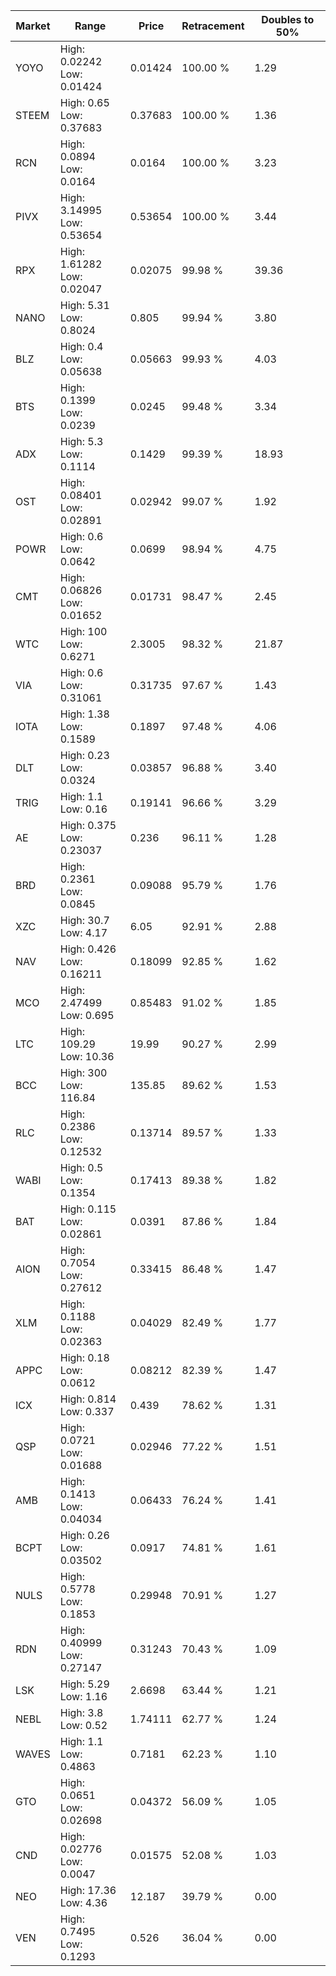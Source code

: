 | Market | Range | Price| Retracement | Doubles to 50% |
| --- | --- | --- | --- | --- |
| YOYO | High: 0.02242<br />Low: 0.01424 | 0.01424 | 100.00 % | 1.29 |
| STEEM | High: 0.65<br />Low: 0.37683 | 0.37683 | 100.00 % | 1.36 |
| RCN | High: 0.0894<br />Low: 0.0164 | 0.0164 | 100.00 % | 3.23 |
| PIVX | High: 3.14995<br />Low: 0.53654 | 0.53654 | 100.00 % | 3.44 |
| RPX | High: 1.61282<br />Low: 0.02047 | 0.02075 | 99.98 % | 39.36 |
| NANO | High: 5.31<br />Low: 0.8024 | 0.805 | 99.94 % | 3.80 |
| BLZ | High: 0.4<br />Low: 0.05638 | 0.05663 | 99.93 % | 4.03 |
| BTS | High: 0.1399<br />Low: 0.0239 | 0.0245 | 99.48 % | 3.34 |
| ADX | High: 5.3<br />Low: 0.1114 | 0.1429 | 99.39 % | 18.93 |
| OST | High: 0.08401<br />Low: 0.02891 | 0.02942 | 99.07 % | 1.92 |
| POWR | High: 0.6<br />Low: 0.0642 | 0.0699 | 98.94 % | 4.75 |
| CMT | High: 0.06826<br />Low: 0.01652 | 0.01731 | 98.47 % | 2.45 |
| WTC | High: 100<br />Low: 0.6271 | 2.3005 | 98.32 % | 21.87 |
| VIA | High: 0.6<br />Low: 0.31061 | 0.31735 | 97.67 % | 1.43 |
| IOTA | High: 1.38<br />Low: 0.1589 | 0.1897 | 97.48 % | 4.06 |
| DLT | High: 0.23<br />Low: 0.0324 | 0.03857 | 96.88 % | 3.40 |
| TRIG | High: 1.1<br />Low: 0.16 | 0.19141 | 96.66 % | 3.29 |
| AE | High: 0.375<br />Low: 0.23037 | 0.236 | 96.11 % | 1.28 |
| BRD | High: 0.2361<br />Low: 0.0845 | 0.09088 | 95.79 % | 1.76 |
| XZC | High: 30.7<br />Low: 4.17 | 6.05 | 92.91 % | 2.88 |
| NAV | High: 0.426<br />Low: 0.16211 | 0.18099 | 92.85 % | 1.62 |
| MCO | High: 2.47499<br />Low: 0.695 | 0.85483 | 91.02 % | 1.85 |
| LTC | High: 109.29<br />Low: 10.36 | 19.99 | 90.27 % | 2.99 |
| BCC | High: 300<br />Low: 116.84 | 135.85 | 89.62 % | 1.53 |
| RLC | High: 0.2386<br />Low: 0.12532 | 0.13714 | 89.57 % | 1.33 |
| WABI | High: 0.5<br />Low: 0.1354 | 0.17413 | 89.38 % | 1.82 |
| BAT | High: 0.115<br />Low: 0.02861 | 0.0391 | 87.86 % | 1.84 |
| AION | High: 0.7054<br />Low: 0.27612 | 0.33415 | 86.48 % | 1.47 |
| XLM | High: 0.1188<br />Low: 0.02363 | 0.04029 | 82.49 % | 1.77 |
| APPC | High: 0.18<br />Low: 0.0612 | 0.08212 | 82.39 % | 1.47 |
| ICX | High: 0.814<br />Low: 0.337 | 0.439 | 78.62 % | 1.31 |
| QSP | High: 0.0721<br />Low: 0.01688 | 0.02946 | 77.22 % | 1.51 |
| AMB | High: 0.1413<br />Low: 0.04034 | 0.06433 | 76.24 % | 1.41 |
| BCPT | High: 0.26<br />Low: 0.03502 | 0.0917 | 74.81 % | 1.61 |
| NULS | High: 0.5778<br />Low: 0.1853 | 0.29948 | 70.91 % | 1.27 |
| RDN | High: 0.40999<br />Low: 0.27147 | 0.31243 | 70.43 % | 1.09 |
| LSK | High: 5.29<br />Low: 1.16 | 2.6698 | 63.44 % | 1.21 |
| NEBL | High: 3.8<br />Low: 0.52 | 1.74111 | 62.77 % | 1.24 |
| WAVES | High: 1.1<br />Low: 0.4863 | 0.7181 | 62.23 % | 1.10 |
| GTO | High: 0.0651<br />Low: 0.02698 | 0.04372 | 56.09 % | 1.05 |
| CND | High: 0.02776<br />Low: 0.0047 | 0.01575 | 52.08 % | 1.03 |
| NEO | High: 17.36<br />Low: 4.36 | 12.187 | 39.79 % | 0.00 |
| VEN | High: 0.7495<br />Low: 0.1293 | 0.526 | 36.04 % | 0.00 |
